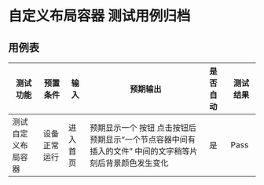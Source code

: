 # 自定义布局容器 测试用例归档

## 用例表

| 测试功能      | 预置条件   | 输入   | 预期输出                                                    | 是否自动 | 测试结果 |
|-----------|--------|------|---------------------------------------------------------| :------- | -------- |
| 测试自定义布局容器 | 设备正常运行 | 进入首页 | 预期显示一个 按钮 点击按钮后 预期显示“一个节点容器中间有插入的文件” 中间的文字稍等片刻后背景颜色发生变化 | 是       | Pass     |

